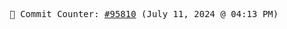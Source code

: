 <p align="center">
    <samp>
        📮 Commit Counter: <a href="https://github.com/Javascript-void0/Javascript-void0/commits/main">#95810</a> (July 11, 2024 @ 04:13 PM)
    </samp>
</p>